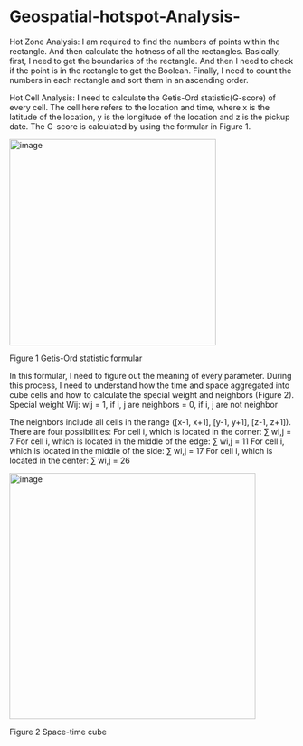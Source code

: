 # Geospatial-hotspot-Analysis-

Hot Zone Analysis: I am required to find the numbers of points within the rectangle. And then calculate the hotness of all the rectangles. Basically, first, I need to get the boundaries of the rectangle. And then I need to check if the point is in the rectangle to get the Boolean. Finally, I need to count the numbers in each rectangle and sort them in an ascending order.

Hot Cell Analysis: I need to calculate the Getis-Ord statistic(G-score) of every cell. The cell here refers to the location and time, where x is the latitude of the location, y is the longitude of the location and z is the pickup date. The G-score is calculated by using the formular in Figure 1.

<img width="365" alt="image" src="https://github.com/ZSS57/Geospatial-hotspot-Analysis-/assets/101138757/d79bea6c-967a-4600-9177-f6f7eb820179">

Figure 1 Getis-Ord statistic formular

In this formular, I need to figure out the meaning of every parameter. During this process, I need to understand how the time and space aggregated into cube cells and how to calculate the special weight and neighbors (Figure 2).
Special weight Wij:
wij = 1, if i, j are neighbors
= 0, if i, j are not neighbor

The neighbors include all cells in the range ([x-1, x+1], [y-1, y+1], [z-1, z+1]). There are four possibilities:
For cell i, which is located in the corner: ∑ wi,j = 7
For cell i, which is located in the middle of the edge: ∑ wi,j = 11
For cell i, which is located in the middle of the side: ∑ wi,j = 17
For cell i, which is located in the center: ∑ wi,j = 26

<img width="435" alt="image" src="https://github.com/ZSS57/Geospatial-hotspot-Analysis-/assets/101138757/aa85c2a9-4545-411c-a860-5af4145ece60">

Figure 2 Space-time cube


